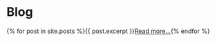 ---
---
# Blog
{% for post in site.posts %}{{ post.excerpt }}<a href="{{ post.url }}">Read more...</a>{% endfor %}

